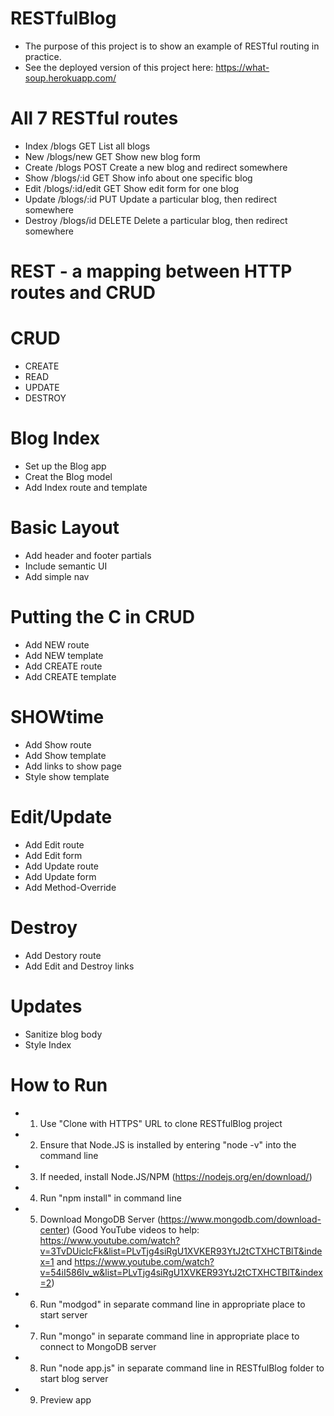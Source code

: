 # RESTfulBlog
* The purpose of this project is to show an example of RESTful routing in practice.
* See the deployed version of this project here: https://what-soup.herokuapp.com/

# All 7 RESTful routes
* Index     /blogs           GET    List all blogs
* New       /blogs/new       GET    Show new blog form
* Create    /blogs           POST   Create a new blog and redirect somewhere
* Show      /blogs/:id       GET    Show info about one specific blog
* Edit      /blogs/:id/edit  GET    Show edit form for one blog
* Update    /blogs/:id       PUT    Update a particular blog, then redirect somewhere
* Destroy   /blogs/id        DELETE Delete a particular blog, then redirect somewhere


# REST - a mapping between HTTP routes and CRUD

# CRUD
* CREATE
* READ 
* UPDATE 
* DESTROY

# Blog Index
* Set up the Blog app
* Creat the Blog model
* Add Index route and template

# Basic Layout
* Add header and footer partials
* Include semantic UI
* Add simple nav

# Putting the C in CRUD
* Add NEW route
* Add NEW template
* Add CREATE route
* Add CREATE template

# SHOWtime
* Add Show route
* Add Show template
* Add links to show page
* Style show template

# Edit/Update
* Add Edit route
* Add Edit form
* Add Update route
* Add Update form
* Add Method-Override

# Destroy
* Add Destory route
* Add Edit and Destroy links

# Updates
* Sanitize blog body
* Style Index

# How to Run
* 1. Use "Clone with HTTPS" URL to clone RESTfulBlog project
* 2. Ensure that Node.JS is installed by entering "node -v" into the command line
* 3. If needed, install Node.JS/NPM (https://nodejs.org/en/download/)
* 4. Run "npm install" in command line
* 5. Download MongoDB Server (https://www.mongodb.com/download-center) (Good YouTube videos to help: https://www.youtube.com/watch?v=3TvDUiclcFk&list=PLvTjg4siRgU1XVKER93YtJ2tCTXHCTBlT&index=1 and https://www.youtube.com/watch?v=54iI586Iv_w&list=PLvTjg4siRgU1XVKER93YtJ2tCTXHCTBlT&index=2)
* 6. Run "modgod" in separate command line in appropriate place to start server
* 7. Run "mongo" in separate command line in appropriate place to connect to MongoDB server
* 8. Run "node app.js" in separate command line in RESTfulBlog folder to start blog server
* 9. Preview app